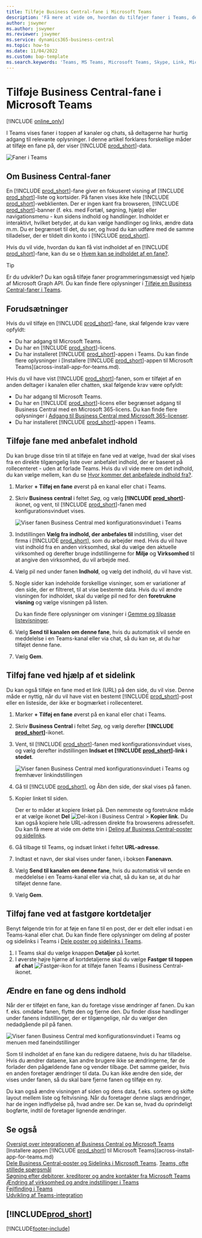 ```yaml
---
title: Tilføje Business Central-fane i Microsoft Teams
description: 'Få mere at vide om, hvordan du tilføjer faner i Teams, der viser Business Central-sider.'
author: jswymer
ms.author: jswymer
ms.reviewer: jswymer
ms.service: dynamics365-business-central
ms.topic: how-to
ms.date: 11/04/2022
ms.custom: bap-template
ms.search.keywords: 'Teams, MS Teams, Microsoft Teams, Skype, Link, Microsoft 365, collaborate, collaboration, teamwork, share records, tab'
---
```


# <a name="add-business-central-tab-in-microsoft-teams"></a><a name="add-business-central-tab-in-microsoft-teams"></a><a name="add-business-central-tab-in-microsoft-teams"></a>Tilføje Business Central-fane i Microsoft Teams

[!INCLUDE [online_only](includes/online_only.md)]

I Teams vises faner i toppen af kanaler og chats, så deltagerne har hurtig adgang til relevante oplysninger. I denne artikel forklares forskellige måder at tilføje en fane på, der viser [!INCLUDE [prod_short](includes/prod_short.md)]-data.

![Faner i Teams](media/teams-tabs-border.png)

## <a name="about-business-central-tabs"></a><a name="about-business-central-tabs"></a><a name="about-business-central-tabs"></a>Om Business Central-faner

En [!INCLUDE [prod_short](includes/prod_short.md)]-fane giver en fokuseret visning af [!INCLUDE [prod_short](includes/prod_short.md)]-liste og kortsider. På fanen vises ikke hele [!INCLUDE [prod_short](includes/prod_short.md)]-webklienten. Der er ingen kant fra browseren, [!INCLUDE [prod_short](includes/prod_short.md)]-banner (f. eks. med Fortæl, søgning, hjælp) eller navigationsmenu - kun sidens indhold og handlinger. Indholdet er interaktivt, hvilket betyder, at du kan vælge handlinger og links, ændre data m.m. Du er begrænset til det, du ser, og hvad du kan udføre med de samme tilladelser, der er tildelt din konto i [!INCLUDE [prod_short](includes/prod_short.md)].

Hvis du vil vide, hvordan du kan få vist indholdet af en [!INCLUDE [prod_short](includes/prod_short.md)]-fane, kan du se o [Hvem kan se indholdet af en fane?](/dynamics365/business-central/teams-faq?tabs=tabs#who-can-view).

> [!TIP]
> Er du udvikler? Du kan også tilføje faner programmeringsmæssigt ved hjælp af Microsoft Graph API. Du kan finde flere oplysninger i [Tilføje en Business Central-faner i Teams](/dynamics365/business-central/dev-itpro/developer/devenv-develop-for-teams-tabs).  

## <a name="prerequisites"></a><a name="prerequisites"></a><a name="prerequisites"></a>Forudsætninger

Hvis du vil tilføje en [!INCLUDE [prod_short](includes/prod_short.md)]-fane, skal følgende krav være opfyldt:

- Du har adgang til Microsoft Teams.
- Du har en [!INCLUDE [prod_short](includes/prod_short.md)]-licens.
- Du har installeret [!INCLUDE [prod_short](includes/prod_short.md)]-appen i Teams. Du kan finde flere oplysninger i [Installere [!INCLUDE [prod_short](includes/prod_short.md)]-appen til Microsoft Teams](across-install-app-for-teams.md).

Hvis du vil have vist [!INCLUDE [prod_short](includes/prod_short.md)]-fanen, som er tilføjet af en anden deltager i kanalen eller chatten, skal følgende krav være opfyldt:

- Du har adgang til Microsoft Teams.
- Du har en [!INCLUDE [prod_short](includes/prod_short.md)]-licens eller begrænset adgang til Business Central med en Microsoft 365-licens. Du kan finde flere oplysninger i [Adgang til Business Central med Microsoft 365-licenser](admin-access-with-m365-license.md).
- Du har installeret [!INCLUDE [prod_short](includes/prod_short.md)]-appen i Teams.

## <a name="add-tab-using-recommended-content"></a><a name="add-tab-using-recommended-content"></a><a name="add-tab-using-recommended-content"></a>Tilføje fane med anbefalet indhold

Du kan bruge disse trin til at tilføje en fane ved at vælge, hvad der skal vises fra en direkte tilgængelig liste over anbefalet indhold, der er baseret på rollecenteret - uden at forlade Teams. Hvis du vil vide mere om det indhold, du kan vælge mellem, kan du se [Hvor kommer det anbefalede indhold fra?](/dynamics365/business-central/teams-faq?tabs=tabs#where-does-the-recommended-content-come-from).

1. Marker **+ Tilføj en fane** øverst på en kanal eller chat i Teams.
2. Skriv **Business central** i feltet *Søg*, og vælg **[!INCLUDE [prod_short](includes/prod_short.md)]**-ikonet, og vent, til [!INCLUDE [prod_short](includes/prod_short.md)]-fanen med konfigurationsvinduet vises.

   ![Viser fanen Business Central med konfigurationsvinduet i Teams](media/teams-bc-tab-config-window.png)

3. Indstillingen **Vælg fra indhold, der anbefales til** indstilling, viser det firma i [!INCLUDE [prod_short](includes/prod_short.md)], som du arbejder med. Hvis du vil have vist indhold fra en anden virksomhed, skal du vælge den aktuelle virksomhed og derefter bruge indstillingerne for **Miljø** og **Virksomhed** til at angive den virksomhed, du vil arbejde med.
4. Vælg pil ned under fanen **Indhold**, og vælg det indhold, du vil have vist.

   <!-- The list shows all pages that are bookmarked on your role center in [!INCLUDE [prod_short](includes/prod_short.md)]. To learn more about the content that you can choose from, see [Where does the recommended content come from?](teams-faq.md#recommended-content).-->
5. Nogle sider kan indeholde forskellige visninger, som er variationer af den side, der er filtreret, til at vise bestemte data. Hvis du vil ændre visningen for indholdet, skal du vælge pil ned for den **foretrukne visning** og vælge visningen på listen.

   Du kan finde flere oplysninger om visninger i [Gemme og tilpasse listevisninger](ui-views.md).
6. Vælg **Send til kanalen om denne fane**, hvis du automatisk vil sende en meddelelse i en Teams-kanal eller via chat, så du kan se, at du har tilføjet denne fane.
7. Vælg **Gem**.

## <a name="add-tab-using-a-page-link"></a><a name="add-tab-using-a-page-link"></a><a name="add-tab-using-a-page-link"></a>Tilføj fane ved hjælp af et sidelink

Du kan også tilføje en fane med et link (URL) på den side, du vil vise. Denne måde er nyttig, når du vil have vist en bestemt [!INCLUDE [prod_short](includes/prod_short.md)]-post eller en listeside, der ikke er bogmærket i rollecenteret.

1. Marker **+ Tilføj en fane** øverst på en kanal eller chat i Teams.
2. Skriv **Business Central** i feltet *Søg*, og vælg derefter **[!INCLUDE [prod_short](includes/prod_short.md)]**-ikonet.
3. Vent, til [!INCLUDE [prod_short](includes/prod_short.md)]-fanen med konfigurationsvinduet vises, og vælg derefter indstillingen **Indsæt et [!INCLUDE [prod_short](includes/prod_short.md)]-link i stedet**.

   ![Viser fanen Business Central med konfigurationsvinduet i Teams og fremhæver linkindstillingen](media/teams-bc-tab-config-window-page-link.png)
4. Gå til [!INCLUDE [prod_short](includes/prod_short.md)], og Åbn den side, der skal vises på fanen.
5. Kopier linket til siden.

   Der er to måder at kopiere linket på. Den nemmeste og foretrukne måde er at vælge ikonet **Del** ![Del-ikon i Business Central](media/share-icon.png) > **Kopier link**. Du kan også kopiere hele URL-adressen direkte fra browserens adressefelt. Du kan få mere at vide om dette trin i [Deling af Business Central-poster og sidelinks](across-working-with-teams.md).

6. Gå tilbage til Teams, og indsæt linket i feltet **URL-adresse**.
7. Indtast et navn, der skal vises under fanen, i boksen **Fanenavn**.
8. Vælg **Send til kanalen om denne fane**, hvis du automatisk vil sende en meddelelse i en Teams-kanal eller via chat, så du kan se, at du har tilføjet denne fane.
9. Vælg **Gem**.

## <a name="add-tab-by-pinning-card-details"></a><a name="add-tab-by-pinning-card-details"></a><a name="add-tab-by-pinning-card-details"></a>Tilføj fane ved at fastgøre kortdetaljer

Benyt følgende trin for at føje en fane til en post, der er delt eller indsat i en Teams-kanal eller chat. Du kan finde flere oplysninger om deling af poster og sidelinks i Teams i [Dele poster og sidelinks i Teams](across-working-with-teams.md).

1. I Teams skal du vælge knappen **Detaljer** på kortet.
2. I øverste højre hjørne af kortdetaljerne skal du vælge **Fastgør til toppen af chat** ![Fastgør-ikon for at tilføje fanen Teams i Business Central](media/pin-teams.png)-ikonet.

## <a name="change-a-tab-and-its-content"></a><a name="change-a-tab-and-its-content"></a><a name="change-a-tab-and-its-content"></a>Ændre en fane og dens indhold

Når der er tilføjet en fane, kan du foretage visse ændringer af fanen. Du kan f. eks. omdøbe fanen, flytte den og fjerne den. Du finder disse handlinger under fanens indstillinger, der er tilgængelige, når du vælger den nedadgående pil på fanen.

![Viser fanen Business Central med konfigurationsvinduet i Teams og menuen med faneindstillinger](media/teams-bc-tab-config-window-options.png)

Som til indholdet af en fane kan du redigere dataene, hvis du har tilladelse. Hvis du ændrer dataene, kan andre brugere ikke se ændringerne, før de forlader den pågældende fane og vender tilbage. Det samme gælder, hvis en anden foretager ændringer til data. Du kan ikke ændre den side, der vises under fanen, så du skal bare fjerne fanen og tilføje en ny.

Du kan også ændre visningen af siden og dens data, f.eks. sortere og skifte layout mellem liste og feltvisning. Når du foretager denne slags ændringer, har de ingen indflydelse på, hvad andre ser. De kan se, hvad du oprindeligt bogførte, indtil de foretager lignende ændringer.

## <a name="see-also"></a><a name="see-also"></a><a name="see-also"></a>Se også

[Oversigt over integrationen af Business Central og Microsoft Teams](across-teams-overview.md)  
[Installere appen [!INCLUDE [prod_short](includes/prod_short.md)] til Microsoft Teams](across-install-app-for-teams.md)  
[Dele Business Central-poster og Sidelinks i Microsoft Teams](across-working-with-teams.md).
[Teams, ofte stillede spørgsmål](teams-faq.md)  
[Søgning efter debitorer, kreditorer og andre kontakter fra Microsoft Teams](across-search-contacts-teams.md)  
[Ændring af virksomhed og andre indstillinger i Teams](across-teams-settings.md)  
[Fejlfinding i Teams](admin-teams-troubleshooting.md)  
[Udvikling af Teams-integration](/dynamics365/business-central/dev-itpro/developer/devenv-develop-for-teams)  

## [!INCLUDE[prod_short](includes/free_trial_md.md)]

[!INCLUDE[footer-include](includes/footer-banner.md)]
